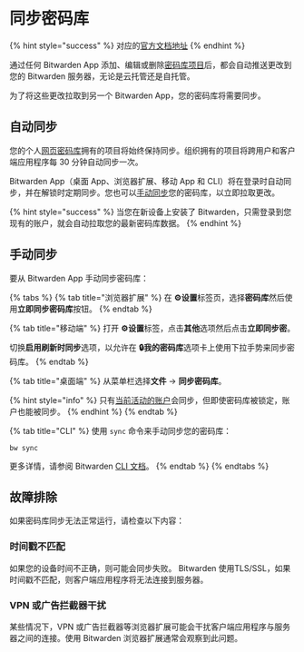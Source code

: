 # 同步密码库

{% hint style="success" %}
对应的[官方文档地址](https://bitwarden.com/help/article/vault-sync/)
{% endhint %}

通过任何 Bitwarden App 添加、编辑或删除[密码库项目](vault-items.md)后，都会自动推送更改到您的 Bitwarden 服务器，无论是云托管还是自托管。

为了将这些更改拉取到另一个 Bitwarden App，您的密码库将需要同步。

## 自动同步 <a href="#automatic-sync" id="automatic-sync"></a>

您的个人[网页密码库](../getting-started/getting-started-webvault.md)拥有的项目将始终保持同步。组织拥有的项目将跨用户和客户端应用程序每 30 分钟自动同步一次。

Bitwarden App（桌面 App、浏览器扩展、移动 App 和 CLI）将在登录时自动同步，并在解锁时定期同步。您也可以[手动同步](syncing-your-vault.md#what-is-vault-syncing-1)您的密码库，以立即拉取更改。

{% hint style="success" %}
当您在新设备上安装了 Bitwarden，只需登录到您现有的账户，就会自动拉取您的最新密码库数据。
{% endhint %}

## 手动同步 <a href="#manual-sync" id="manual-sync"></a>

要从 Bitwarden App 手动同步密码库：

{% tabs %}
{% tab title="浏览器扩展" %}
在 **⚙️设置**标签页，选择**密码库**然后使用**立即同步密码库**按钮。
{% endtab %}

{% tab title="移动端" %}
打开 **⚙️设置**标签，点击**其他**选项然后点击**立即同步密**。

切换**启用刷新时同步**选项，以允许在 **🔒我的密码库**选项卡上使用下拉手势来同步密码库。
{% endtab %}

{% tab title="桌面端" %}
从菜单栏选择**文件** → **同步密码库**。

{% hint style="info" %}
只有[当前活动的账户](account-switching.md)会同步，但即使密码库被锁定，账户也能被同步。
{% endhint %}
{% endtab %}

{% tab title="CLI" %}
使用 `sync` 命令来手动同步您的密码库：

```batch
bw sync
```

更多详情，请参阅 Bitwarden [CLI 文档](../password-manager/developer-tools/password-manager-cli.md)。
{% endtab %}
{% endtabs %}

## 故障排除 <a href="#troubleshooting" id="troubleshooting"></a>

如果密码库同步无法正常运行，请检查以下内容：

### 时间戳不匹配 <a href="#mismatched-timestamp" id="mismatched-timestamp"></a>

如果您的设备时间不正确，则可能会同步失败。 Bitwarden 使用TLS/SSL，如果时间戳不匹配，则客户端应用程序将无法连接到服务器。

### VPN 或广告拦截器干扰 <a href="#vpn-or-ad-blocker-interference" id="vpn-or-ad-blocker-interference"></a>

某些情况下，VPN 或广告拦截器等浏览器扩展可能会干扰客户端应用程序与服务器之间的连接。使用 Bitwarden 浏览器扩展通常会观察到此问题。
